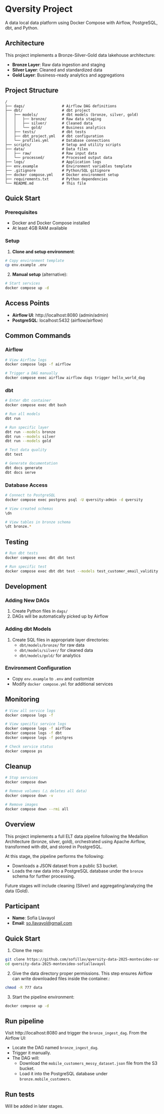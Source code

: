 # Qversity Project

A data local data platform using Docker Compose with Airflow, PostgreSQL, dbt, and Python.

## Architecture

This project implements a Bronze-Silver-Gold data lakehouse architecture:

- **Bronze Layer**: Raw data ingestion and staging
- **Silver Layer**: Cleaned and standardized data
- **Gold Layer**: Business-ready analytics and aggregations

## Project Structure

```
/
├── dags/                 # Airflow DAG definitions
├── dbt/                  # dbt project
│   ├── models/           # dbt models (bronze, silver, gold)
│   │   ├── bronze/       # Raw data staging
│   │   ├── silver/       # Cleaned data
│   │   └── gold/         # Business analytics
│   ├── tests/            # dbt tests
│   ├── dbt_project.yml   # dbt configuration
│   └── profiles.yml      # Database connections
├── scripts/              # Setup and utility scripts
├── data/                 # Data files
│   ├── raw/              # Raw input data
│   └── processed/        # Processed output data
├── logs/                 # Application logs
├── env.example           # Environment variables template
├── .gitignore            # Python/SQL gitignore
├── docker compose.yml    # Docker environment setup
├── requirements.txt      # Python dependencies
└── README.md             # This file
```

## Quick Start

### Prerequisites
- Docker and Docker Compose installed
- At least 4GB RAM available

### Setup

1. **Clone and setup environment**:
```bash
# Copy environment template
cp env.example .env
```

2. **Manual setup** (alternative):
```bash
# Start services
docker compose up -d
```

## Access Points

- **Airflow UI**: http://localhost:8080 (admin/admin)
- **PostgreSQL**: localhost:5432 (airflow/airflow)

## Common Commands

### Airflow
```bash
# View Airflow logs
docker compose logs -f airflow

# Trigger a DAG manually
docker compose exec airflow airflow dags trigger hello_world_dag
```

### dbt
```bash
# Enter dbt container
docker compose exec dbt bash

# Run all models
dbt run

# Run specific layer
dbt run --models bronze
dbt run --models silver
dbt run --models gold

# Test data quality
dbt test

# Generate documentation
dbt docs generate
dbt docs serve
```

### Database Access
```bash
# Connect to PostgreSQL
docker compose exec postgres psql -U qversity-admin -d qversity

# View created schemas
\dn

# View tables in bronze schema
\dt bronze.*
```

## Testing

```bash
# Run dbt tests
docker compose exec dbt dbt test

# Run specific test
docker compose exec dbt dbt test --models test_customer_email_validity
```

## Development

### Adding New DAGs
1. Create Python files in `dags/`
2. DAGs will be automatically picked up by Airflow

### Adding dbt Models
1. Create SQL files in appropriate layer directories:
   - `dbt/models/bronze/` for raw data
   - `dbt/models/silver/` for cleaned data
   - `dbt/models/gold/` for analytics

### Environment Configuration
- Copy `env.example` to `.env` and customize
- Modify `docker compose.yml` for additional services

## Monitoring

```bash
# View all service logs
docker compose logs -f

# View specific service logs
docker compose logs -f airflow
docker compose logs -f dbt
docker compose logs -f postgres

# Check service status
docker compose ps
```

## Cleanup

```bash
# Stop services
docker compose down

# Remove volumes (⚠️ deletes all data)
docker compose down -v

# Remove images
docker compose down --rmi all
```







## Overview

This project implements a full ELT data pipeline following the Medallion Architecture (bronze, silver, gold), orchestrated using Apache Airflow, transformed with dbt, and stored in PostgreSQL.

At this stage, the pipeline performs the following:

- Downloads a JSON dataset from a public S3 bucket.
- Loads the raw data into a PostgreSQL database under the `bronze` schema for further processing.

Future stages will include cleaning (Silver) and aggregating/analyzing the data (Gold).

## Participant

- **Name**: Sofía Llavayol
- **Email**: so.llavayol@gmail.com

## Quick Start

1. Clone the repo:

```bash
git clone https://github.com/sofillav/qversity-data-2025-montevideo-sofiallavayol.git
cd qversity-data-2025-montevideo-sofiallavayol
```

2. Give the data directory proper permissions. This step ensures Airflow can write downloaded files inside the container.:

```bash
chmod -R 777 data
```

3. Start the pipeline environment:

```bash
docker compose up -d
```

## Run pipeline

Visit http://localhost:8080 and trigger the `bronze_ingest_dag`. From the Airflow UI:

- Locate the DAG named `bronze_ingest_dag`.
- Trigger it manually.
- The DAG will:
   - Download the `mobile_customers_messy_dataset.json` file from the S3 bucket.
   - Load it into the PostgreSQL database under `bronze.mobile_customers`.

## Run tests

Will be added in later stages.